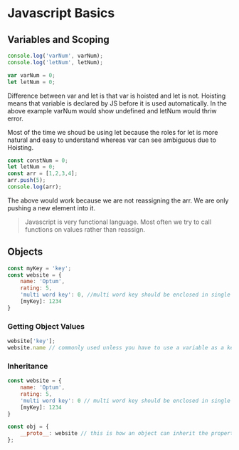 # Javascript Basics

## Variables and Scoping

```js
console.log('varNum', varNum);
console.log('letNum', letNum);

var varNum = 0;
let letNum = 0;
```
Difference between var and let is that var is hoisted and let is not. Hoisting means that variable is declared by JS before it is used automatically. In the above example varNum would show undefined and letNum would thriw error.

Most of the time we shoud be using let because the roles for let is more natural and easy to understand whereas var can see ambiguous due to Hoisting.

```js
const constNum = 0;
let letNum = 0;
const arr = [1,2,3,4];
arr.push(5);
console.log(arr);
```

The above would work because we are not reassigning the arr. We are only pushing a new element into it.

> Javascript is very functional language. Most often we try to call functions on values rather than reassign.

## Objects

```js
const myKey = 'key';
const website = {
    name: 'Optum',
    rating: 5,
    'multi word key': 0, //multi word key should be enclosed in single quotes.
    [myKey]: 1234
}
```
### Getting Object Values

```js
website['key'];
website.name // commonly used unless you have to use a variable as a key or a multi word key.
```

### Inheritance

```js
const website = {
    name: 'Optum',
    rating: 5,
    'multi word key': 0 // multi word key should be enclosed in single quotes.
    [myKey]: 1234
}

const obj = {
    __proto__: website // this is how an object can inherit the propertyies of another object
};
```